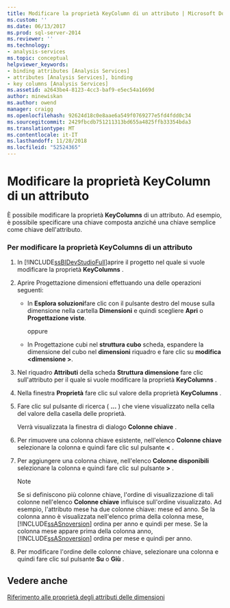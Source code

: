 ```yaml
---
title: Modificare la proprietà KeyColumn di un attributo | Microsoft Docs
ms.custom: ''
ms.date: 06/13/2017
ms.prod: sql-server-2014
ms.reviewer: ''
ms.technology:
- analysis-services
ms.topic: conceptual
helpviewer_keywords:
- binding attributes [Analysis Services]
- attributes [Analysis Services], binding
- key columns [Analysis Services]
ms.assetid: a2643be4-8123-4cc3-baf9-e5ec54a1669d
author: minewiskan
ms.author: owend
manager: craigg
ms.openlocfilehash: 92624d18c0e8aae6a549f0769277e5fd4fdd0c34
ms.sourcegitcommit: 2429fbcdb751211313bd655a4825ffb33354bda3
ms.translationtype: MT
ms.contentlocale: it-IT
ms.lasthandoff: 11/28/2018
ms.locfileid: "52524365"
---
```

# <a name="modify-the-keycolumn-property-of-an-attribute"></a>Modificare la proprietà KeyColumn di un attributo
  È possibile modificare la proprietà **KeyColumns** di un attributo. Ad esempio, è possibile specificare una chiave composta anziché una chiave semplice come chiave dell'attributo.  
  
### <a name="to-modify-the-keycolumns-property-of-an-attribute"></a>Per modificare la proprietà KeyColumns di un attributo  
  
1.  In [!INCLUDE[ssBIDevStudioFull](../../includes/ssbidevstudiofull-md.md)]aprire il progetto nel quale si vuole modificare la proprietà **KeyColumns** .  
  
2.  Aprire Progettazione dimensioni effettuando una delle operazioni seguenti:  
  
    -   In **Esplora soluzioni**fare clic con il pulsante destro del mouse sulla dimensione nella cartella **Dimensioni** e quindi scegliere **Apri** o **Progettazione viste**.  
  
         oppure  
  
    -   In Progettazione cubi nel **struttura cubo** scheda, espandere la dimensione del cubo nel **dimensioni** riquadro e fare clic su **modifica \<dimensione >**.  
  
3.  Nel riquadro **Attributi** della scheda **Struttura dimensione** fare clic sull'attributo per il quale si vuole modificare la proprietà **KeyColumns** .  
  
4.  Nella finestra **Proprietà** fare clic sul valore della proprietà **KeyColumns** .  
  
5.  Fare clic sul pulsante di ricerca ( **...** ) che viene visualizzato nella cella del valore della casella delle proprietà.  
  
     Verrà visualizzata la finestra di dialogo **Colonne chiave** .  
  
6.  Per rimuovere una colonna chiave esistente, nell'elenco **Colonne chiave** selezionare la colonna e quindi fare clic sul pulsante **\<** .  
  
7.  Per aggiungere una colonna chiave, nell'elenco **Colonne disponibili** selezionare la colonna e quindi fare clic sul pulsante **>** .  
  
    > [!NOTE]  
    >  Se si definiscono più colonne chiave, l'ordine di visualizzazione di tali colonne nell'elenco **Colonne chiave** influisce sull'ordine visualizzato. Ad esempio, l'attributo mese ha due colonne chiave: mese ed anno. Se la colonna anno è visualizzata nell'elenco prima della colonna mese, [!INCLUDE[ssASnoversion](../../includes/ssasnoversion-md.md)] ordina per anno e quindi per mese. Se la colonna mese appare prima della colonna anno, [!INCLUDE[ssASnoversion](../../includes/ssasnoversion-md.md)] ordina per mese e quindi per anno.  
  
8.  Per modificare l'ordine delle colonne chiave, selezionare una colonna e quindi fare clic sul pulsante **Su** o **Giù** .  
  
## <a name="see-also"></a>Vedere anche  
 [Riferimento alle proprietà degli attributi delle dimensioni](dimension-attribute-properties-reference.md)  
  
  
